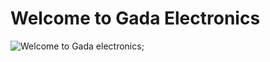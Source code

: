 # Welcome to Gada Electronics

![Welcome to Gada electronics]("/../uploads/welcome-gada-electronics.png");
